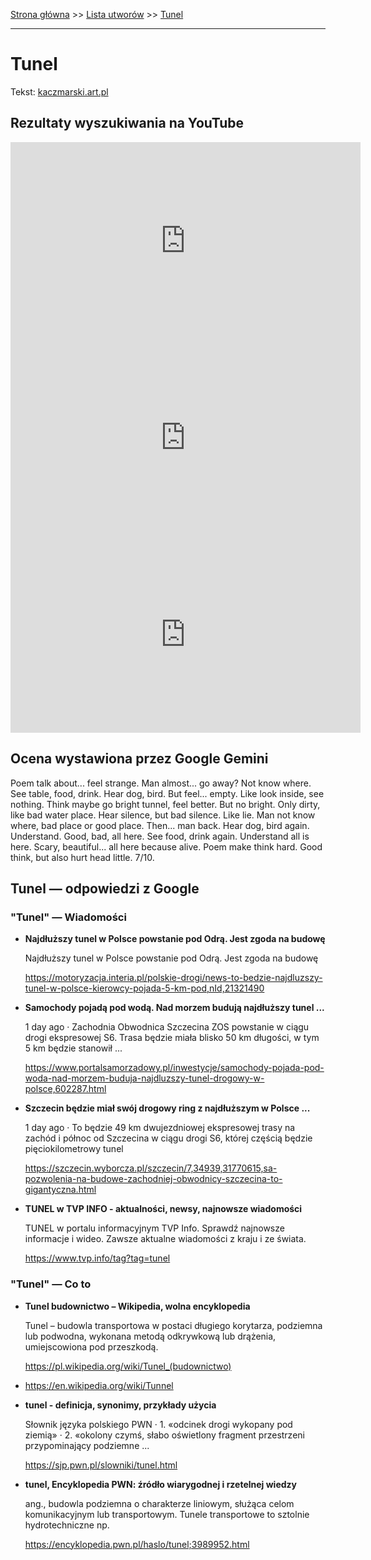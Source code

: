 [Strona główna](../index.md) >> [Lista utworów](../list.md) >> [Tunel](604.md)

---

# Tunel

Tekst: [kaczmarski.art.pl](https://www.kaczmarski.art.pl/tworczosc/wiersze/tunel/)

## Rezultaty wyszukiwania na YouTube

<iframe width="560" height="315" src="https://www.youtube.com/embed/9l7nntWNqU4?si=IdontcarewhotheIRSsendsImnotpayingtaxes" title="YouTube video player" frameborder="0" allow="accelerometer; autoplay; clipboard-write; encrypted-media; gyroscope; picture-in-picture; web-share" referrerpolicy="strict-origin-when-cross-origin" allowfullscreen></iframe>

<iframe width="560" height="315" src="https://www.youtube.com/embed/HVRHBd_S1ns?si=IdontcarewhotheIRSsendsImnotpayingtaxes" title="YouTube video player" frameborder="0" allow="accelerometer; autoplay; clipboard-write; encrypted-media; gyroscope; picture-in-picture; web-share" referrerpolicy="strict-origin-when-cross-origin" allowfullscreen></iframe>

<iframe width="560" height="315" src="https://www.youtube.com/embed/3yPuHCfowsg?si=IdontcarewhotheIRSsendsImnotpayingtaxes" title="YouTube video player" frameborder="0" allow="accelerometer; autoplay; clipboard-write; encrypted-media; gyroscope; picture-in-picture; web-share" referrerpolicy="strict-origin-when-cross-origin" allowfullscreen></iframe>

## Ocena wystawiona przez Google Gemini

Poem talk about... feel strange. Man almost... go away? Not know where. See table, food, drink. Hear dog, bird. But feel... empty. Like look inside, see nothing. Think maybe go bright tunnel, feel better. But no bright. Only dirty, like bad water place. Hear silence, but bad silence. Like lie. Man not know where, bad place or good place. Then... man back. Hear dog, bird again. Understand. Good, bad, all here. See food, drink again. Understand all is here. Scary, beautiful... all here because alive. Poem make think hard. Good think, but also hurt head little. 7/10.


## Tunel — odpowiedzi z Google

### "Tunel" — Wiadomości

- **Najdłuższy tunel w Polsce powstanie pod Odrą. Jest zgoda na budowę**

    Najdłuższy tunel w Polsce powstanie pod Odrą. Jest zgoda na budowę 

   <https://motoryzacja.interia.pl/polskie-drogi/news-to-bedzie-najdluzszy-tunel-w-polsce-kierowcy-pojada-5-km-pod,nId,21321490>
- **Samochody pojadą pod wodą. Nad morzem budują najdłuższy tunel ...**

    1 day ago  ·  Zachodnia Obwodnica Szczecina ZOS powstanie w ciągu drogi ekspresowej S6. Trasa będzie miała blisko 50 km długości, w tym 5 km będzie stanowił ... 

   <https://www.portalsamorzadowy.pl/inwestycje/samochody-pojada-pod-woda-nad-morzem-buduja-najdluzszy-tunel-drogowy-w-polsce,602287.html>
- **Szczecin będzie miał swój drogowy ring z najdłuższym w Polsce ...**

    1 day ago  ·  To będzie 49 km dwujezdniowej ekspresowej trasy na zachód i północ od Szczecina w ciągu drogi S6, której częścią będzie pięciokilometrowy tunel 

   <https://szczecin.wyborcza.pl/szczecin/7,34939,31770615,sa-pozwolenia-na-budowe-zachodniej-obwodnicy-szczecina-to-gigantyczna.html>
- **TUNEL w TVP INFO - aktualności, newsy, najnowsze wiadomości**

    TUNEL w portalu informacyjnym TVP Info. Sprawdź najnowsze informacje i wideo. Zawsze aktualne wiadomości z kraju i ze świata. 

   <https://www.tvp.info/tag?tag=tunel>

### "Tunel" — Co to

- **Tunel budownictwo – Wikipedia, wolna encyklopedia**

    Tunel – budowla transportowa w postaci długiego korytarza, podziemna lub podwodna, wykonana metodą odkrywkową lub drążenia, umiejscowiona pod przeszkodą. 

   <https://pl.wikipedia.org/wiki/Tunel_(budownictwo)>
- <https://en.wikipedia.org/wiki/Tunnel>
- **tunel - definicja, synonimy, przykłady użycia**

    Słownik języka polskiego PWN · 1. «odcinek drogi wykopany pod ziemią» · 2. «okolony czymś, słabo oświetlony fragment przestrzeni przypominający podziemne ... 

   <https://sjp.pwn.pl/slowniki/tunel.html>
- **tunel, Encyklopedia PWN: źródło wiarygodnej i rzetelnej wiedzy**

    ang., budowla podziemna o charakterze liniowym, służąca celom komunikacyjnym lub transportowym. Tunele transportowe to sztolnie hydrotechniczne np. 

   <https://encyklopedia.pwn.pl/haslo/tunel;3989952.html>

